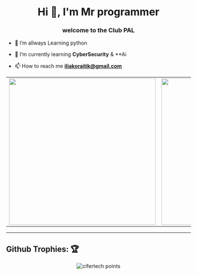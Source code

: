 <h1 align="center">Hi 👋, I'm Mr programmer</h1>
<h3 align="center">welcome to the Club PAL</h3>


- 🔭 I’m allways Learning python

- 📡 I’m currently learning **CyberSecurity** & **Ai

- 📫 How to reach me **iliakoraitik@gmail.com**
 
<center>
    <table>
        <tr>
            <td>
                <img width="400px" align="center" src="https://github-readme-stats.vercel.app/api?username=mrprogramm3r&show_icons=true&theme=react&hide_border=true" />
            </td>
            <td>
                <img width="400px" align="center" src="http://github-readme-streak-stats.herokuapp.com?user=mrprogramm3r&theme=react&hide_border=true" />
            </td>
        </tr>
    </table>
</center>  

---

## Github Trophies: 🏆️

<p align="center">
    <img src="https://github-profile-trophy.vercel.app/?username=mrprogramm3r&theme=nord&hide_border=true&no-frame=true&row=1&column=7" alt="cifertech points"/>
</p>
